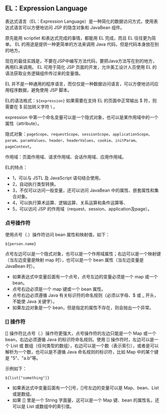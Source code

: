 ## EL：Expression Language ##

表达式语言（EL：Expression Language）是一种简化的数据访问方式，使用表达式语言可以方便地访问 JSP 的隐含对象和 JavaBean 组件。

原先能用 scriptlet 和表达式完成的事情，都能用 EL 完成，而且 EL 往往更为简单。 EL 的用途是提供一种更简单的方法来调用 Java 代码，但是代码本身放在别的地方。

现在的最佳实践是，不要在JSP中编写方法代码，要把Java方法写在别的地方，再用EL来调用。
EL 可用于简化 JSP 页面的开发，允许美工设计人员使用 EL 的语法获取业务逻辑组件传过来的变量值。

EL 并不是一种通用的程序语言，而仅仅是一种数据访问语言，可以方便地访问应用程序数据，避免使用 JSP 脚本。

EL的语法格式：`${expression}`
如果需要在支持 EL 的页面中正常输出 $ 符，则需要在 $ 前加转义字符 \ 。

expression 中第一个命名变量可以是一个隐式对象，也可以是某作用域中的一个属性（attribute）。

隐式对象：`pageScope`、`requestScope`、`sessionScope`、`applicationScope`、`param`、`paramValues`、`header`、`headerValues`、`cookie`、`initParam`、`pageContext`。

作用域：页面作用域、请求作用域、会话作用域、应用作用域。

EL的特点：

* 1，可以与 JSTL 及 JavaScript 语句结合使用。
* 2，自动执行类型转换。
* 3，不仅可以访问一般变量，还可以访问 JavaBean 中的属性、嵌套属性和集合对象。
* 4，可以执行算术运算、逻辑运算、关系运算和条件运算等、
* 5，可以访问 JSP 的作用域（request、session、application及page）。

### 点号操作符 ###

使用点号（.）操作符访问 bean 属性和映射值，如下：

`${person.name}`

点号左边可以是一个隐式对象，也可以是一个作用域属性；右边可以是一个映射键（当左边变量是映射 map 时），也可以是一个 bean 属性（当左边变量是 JavaBean 时）。

* 如果表达式中变量后面有一个点号，点号左边的变量必须是一个 map 或一个 bean。
* 点号右边必须是一个 map 键或一个 bean 属性。
* 点号右边必须遵循 Java 有关标识符的命名规则（必须以字母、$ 或 _ 开头，不能使 Java 关键字）。
* 如果左边对象是一个 bean，但是指定的属性不存在，则会抛出一个异常。


### [] 操作符 ###

[] 操作符比点号（.）操作符更强大，点号操作符的左边只能是一个 Map 或一个 bean，右边必须遵循 Java 的标识符命名规则。使用 [] 操作符时，左边可以是一个 List 或 数组（任何类型的数组），右边可以是一个数（表示索引），或者是可以解析为一个数，也可以是不遵循 Java 命名规则的标识符，比如 Map 中的某个键是 "5"、"a.b"等。

示例如下：

`${list["something"]}`

* 如果表达式中变量后面有一个[]号，[]号左边的变量可以是 Map、bean、List 或是数组。
* 如果 [] 里是一个 String 字面量，这可以是一个 Map 键、bean 的属性名，还可以是 List 或数组中的索引值。
